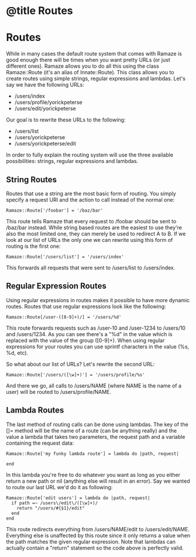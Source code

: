 # @title Routes
# Routes

While in many cases the default route system that comes with Ramaze is good
enough there will be times when you want pretty URLs (or just different ones).
Ramaze allows you to do all this using the class Ramaze::Route (it's an alias
of Innate::Route). This class allows you to create routes using simple strings,
regular expressions and lambdas. Let's say we have the following URLs:

* /users/index
* /users/profile/yorickpeterse
* /users/edit/yorickpeterse

Our goal is to rewrite these URLs to the following:

* /users/list
* /users/yorickpeterse
* /users/yorickpeterse/edit

In order to fully explain the routing system will use the three available
possibilities: strings, regular expressions and lambdas.

## String Routes

Routes that use a string are the most basic form of routing. You simply specify
a request URI and the action to call instead of the normal one:

    Ramaze::Route['/foobar'] = '/baz/bar'

This route tells Ramaze that every request to /foobar should be sent to /baz/bar
instead. While string based routes are the easiest to use they're also the most
limited one, they can merely be used to redirect A to B. If we look at our list
of URLs the only one we can rewrite using this form of routing is the first one:

    Ramaze::Route['/users/list'] = '/users/index'

This forwards all requests that were sent to /users/list to /users/index.

## Regular Expression Routes

Using regular expressions in routes makes it possible to have more dynamic
routes. Routes that use regular expressions look like the following:

    Ramaze::Route[/user-([0-9]+)/] = '/users/%d'

This route forwards requests such as /user-10 and /user-1234 to /users/10 and
/users/1234. As you can see there's a "%d" in the value which is replaced with
the value of the group ([0-9]+). When using regular expressions for your routes
you can use sprintf characters in the value (%s, %d, etc).

So what about our list of URLs? Let's rewrite the second URL:

    Ramaze::Route['/users/([\w]+)'] = '/users/profile/%s'

And there we go, all calls to /users/NAME (where NAME is the name of a user)
will be routed to /users/profile/NAME.

## Lambda Routes

The last method of routing calls can be done using lambdas. The key of the []=
method will be the name of a route (can be anything really) and the value a
lambda that takes two parameters, the request path and a variable containing the
request data:

    Ramaze::Route['my funky lambda route'] = lambda do |path, request|

    end

In this lambda you're free to do whatever you want as long as you either return
a new path or nil (anything else will result in an error). Say we wanted to
route our last URL we'd do it as following:

    Ramaze::Route['edit users'] = lambda do |path, request|
      if path =~ /users\/edit\/([\w]+)/
        return "/users/#{$1}/edit"
      end
    end

This route redirects everything from /users/NAME/edit to /users/edit/NAME.
Everything else is unaffected by this route since it only returns a value when
the path matches the given regular expression. Note that lambdas can actually
contain a "return" statement so the code above is perfectly valid.

